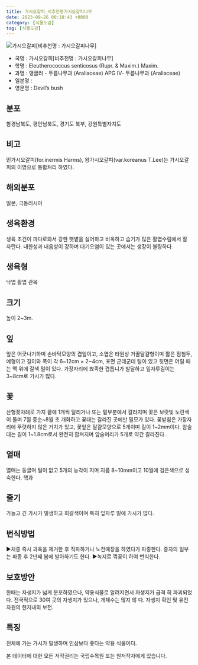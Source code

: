 ```yaml
---
title: 가시오갈피_비추천명가시오갈피나무
date: 2023-09-26 00:18:43 +0800
category: [식물도감]
tag: [식물도감]
---
```




![가시오갈피[비추천명 : 가시오갈피나무]](/fileUpload/plants/basic/Araliaceae/Eleutherococcus/7239/1_th2.JPG)
- 국명 : 가시오갈피[비추천명 : 가시오갈피나무]
- 학명 : Eleutherococcus senticosus (Rupr. & Maxim.) Maxim.
- 과명 : 앵글러 - 두릅나무과 (Araliaceae) APG Ⅳ- 두릅나무과 (Araliaceae)
- 일본명 : 
- 영문명 : Devil’s bush


## 분포
함경남북도, 평안남북도, 경기도 북부, 강원특별자치도
## 비고
민가시오갈피(for.inermis Harms), 왕가시오갈피(var.koreanus T.Lee)는 가시오갈피의 이명으로 통합처리 하였다.
## 해외분포
일본, 극동러시아
## 생육환경
생육 조건이 까다로와서 강한 햇볕을 싫어하고 비옥하고 습기가 많은 활엽수림에서 잘 자란다. 내한성과 내음성이 강하며 대기오염이 있는 곳에서는 생장이 불량하다.
## 생육형
낙엽 활엽 관목
## 크기
높이 2~3m.
## 잎
잎은 어긋나기하며 손바닥모양의 겹잎이고, 소엽은 타원상 거꿀달걀형이며 짧은 점첨두, 예형이고 길이와 폭이 각 6~12cm × 2~4cm, 표면 군데군데 털이 있고 뒷면은 어릴 때는 맥 위에 갈색 털이 있다. 가장자리에 뾰족한 겹톱니가 발달하고 잎자루길이는 3~8cm로 가시가 많다.
## 꽃
산형꽃차례로 가지 끝에 1개씩 달리거나 또는 밑부분에서 갈라지며 꽃은 보랏빛 노란색이 돌며 7월 중순~8월 초 개화하고 꽃대는 갈라진 곳에만 밀모가 있다. 꽃받침은 가장자리에 뚜렷하지 않은 거치가 있고, 꽃잎은 달걀모양으로 5개이며 길이 1~2mm이다. 암술대는 길이 1~1.8cm로서 완전히 합쳐지며 암술머리가 5개로 약간 갈라진다.
## 열매
열매는 둥글며 털이 없고 5개의 능각이 지며 지름 8~10mm이고 10월에 검은색으로 성숙한다. 핵과
## 줄기
가늘고 긴 가시가 밀생하고 회갈색이며 특히 잎자루 밑에 가시가 많다.
## 번식방법
▶채종 즉시 과육을 제거한 후 직파하거나 노천매장을 하였다가 파종한다. 종자의 일부는 파종 후 2년째 봄에 발아하기도 한다.▶녹지로 꺾꽂이 하여 번식한다.
## 보호방안
한때는 자생지가 넓게 분포하였으나, 약용식물로 알려지면서 자생지가 급격 히 파괴되었다. 전국적으로 30여 곳의 자생지가 있으나, 개체수는 많지 않 다. 자생지 확인 및 유전자원의 현지내외 보전.
## 특징
전체에 가는 가시가 밀생하며 인삼보다 좋다는 약용 식물이다.






본 데이터에 대한 모든 저작권리는 국립수목원 또는 원저작자에게 있습니다.

